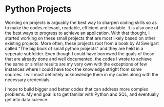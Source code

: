 # Python Projects

Working on projects is arguably the best way to sharpen coding skills so as to make the codes
relevant, readable, efficient and scalable. It is also one of the best ways to progress to achieve
an application. With that thought, I started working on these small projects that are most likely 
based on other existing projects. More often, these projects root from a book by Al Sweigart called
"The big book of small python projects" and they are held in a seperate subfolder. Even though I 
could have borrowed the goals of those that are already done and well documented, the codes I wrote
to achieve the same or similar results are my very own with the exceptions of few  instances where I
could have took the knowledge stright from some sources. I will most definitely  acknowledge them in 
my codes along with the necessary credentials. 

I hope to build bigger and better codes that can address more complex problems.
My end goal is to get familar with Python and SQL, and eventually get into data science.
